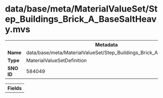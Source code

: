 <h1>data/base/meta/MaterialValueSet/Step_Buildings_Brick_A_BaseSaltHeavy.mvs</h1><table><tr><th colspan="100%">Metadata</th></tr><tr><td><b>Name</b></td><td>data/base/meta/MaterialValueSet/Step_Buildings_Brick_A_BaseSaltHeavy.mvs</td></tr><tr><td><b>Type</b></td><td>MaterialValueSetDefinition</td></tr><tr><td><b>SNO ID</b></td><td>584049</td></tr></table>

<table><tr><th colspan="100%">Fields</th></tr></table>

